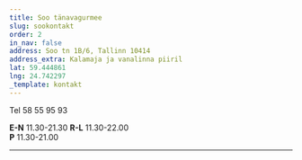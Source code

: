 ```yaml
---
title: Soo tänavagurmee
slug: sookontakt
order: 2
in_nav: false
address: Soo tn 1B/6, Tallinn 10414
address_extra: Kalamaja ja vanalinna piiril
lat: 59.444861
lng: 24.742297
_template: kontakt
---
```


Tel 58 55 95 93

**E-N** 11.30-21.30
**R-L** 11.30-22.00\
**P** 11.30-21.00

---
